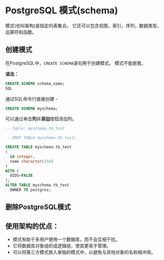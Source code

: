 # PostgreSQL 模式(schema) 

模式(也叫架构)是指定的表集合。 它还可以包含视图，索引，序列，数据类型，运算符和函数。

## 创建模式

在PostgreSQL中，`CREATE SCHEMA`语句用于创建模式。 模式不能嵌套。

**语法：**

```sql
CREATE SCHEMA schema_name;
SQL
```

通过SQL命令行直接创建 - 

```sql
CREATE SCHEMA myschema;
```

可以通过单击**列**并**添加**按钮添加列。

```sql
-- Table: myschema.tb_test

-- DROP TABLE myschema.tb_test;

CREATE TABLE myschema.tb_test
(
  id integer,
  name character(254)
)
WITH (
  OIDS=FALSE
);
ALTER TABLE myschema.tb_test
  OWNER TO postgres;
```

## 删除PostgreSQL模式

## 使用架构的优点：

- 模式有助于多用户使用一个数据库，而不会互相干扰。
- 它将数据库对象组织成逻辑组，使其更易于管理。
- 可以将第三方模式放入单独的模式中，以避免与其他对象的名称相冲突。